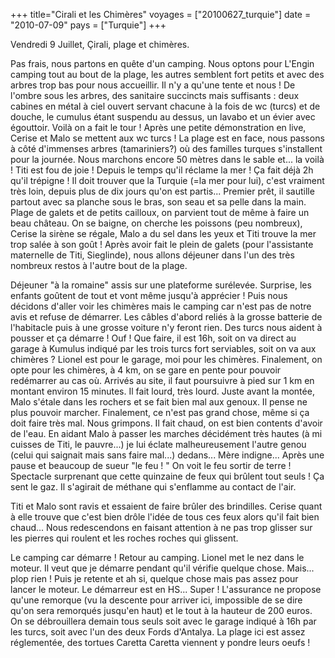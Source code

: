 +++
title="Cirali et les Chimères"
voyages = ["20100627_turquie"]
date = "2010-07-09"
pays = ["Turquie"]
+++



Vendredi 9 Juillet, Çirali, plage et chimères.

Pas frais, nous partons en quête d'un camping. Nous optons pour L'Engin camping tout au bout de la plage, les autres semblent fort petits et avec des arbres trop bas pour nous accueillir. Il n'y a qu'une tente et nous ! De l'ombre sous les arbres, des sanitaire succincts mais suffisants : deux cabines en métal à ciel ouvert servant chacune à la fois de wc (turcs) et de douche, le cumulus étant suspendu au dessus, un lavabo et un évier avec égouttoir. Voilà on a fait le tour ! Après une petite démonstration en live, Cerise et Malo se mettent aux wc turcs ! La plage est en face, nous passons à côté d'immenses arbres (tamariniers?) où des familles turques s'installent pour la journée. Nous marchons encore 50 mètres dans le sable et... la voilà !
Titi est fou de joie ! Depuis le temps qu'il réclame la mer ! Ça fait déjà 2h qu'il trépigne ! Il doit trouver que la Turquie (=la mer pour lui), c'est vraiment très loin, depuis plus de dix jours qu'on est partis... Premier prêt, il sautille partout avec sa planche sous le bras, son seau et sa pelle dans la main. Plage de galets et de petits cailloux, on parvient tout de même à faire un beau château. On se baigne, on cherche les poissons (peu nombreux), Cerise la sirène se régale, Malo a du sel dans les yeux et Titi trouve la mer trop salée à son goût ! Après avoir fait le plein de galets (pour l'assistante maternelle de Titi, Sieglinde), nous allons déjeuner dans l'un des très nombreux restos	 à l'autre bout de la plage. 

Déjeuner "à la romaine" assis sur une plateforme surélevée. Surprise, les enfants goûtent de tout et vont même jusqu'à apprécier ! Puis nous décidons d'aller voir les chimères mais le camping car n'est pas de notre avis et refuse de démarrer. Les câbles d'abord reliés à la grosse batterie de l'habitacle puis à une grosse voiture n'y feront rien. Des turcs nous aident à pousser et ça démarre ! Ouf ! Que faire, il est 16h, soit on va direct au garage à Kumulus indiqué par les trois turcs fort serviables, soit on va aux chimères ? Lionel est pour le garage, moi pour les chimères. Finalement, on opte pour les chimères, à 4 km, on se gare en pente pour pouvoir redémarrer au cas où. Arrivés au site, il faut poursuivre à pied sur 1 km en montant environ 15 minutes. Il fait lourd, très lourd. Juste avant la montée, Malo s'étale dans les rochers et se fait bien mal aux genoux. Il pense ne plus pouvoir marcher. Finalement, ce n'est pas grand chose, même si ça doit faire très mal. Nous grimpons. Il fait chaud, on est bien contents d'avoir de l'eau. En aidant Malo à passer les marches décidément très hautes (à mi cuisses de Titi, le pauvre...) je lui éclate malheureusement l'autre genou (celui qui saignait mais sans faire mal...) dedans... Mère indigne... Après une pause et beaucoup de sueur "le feu ! " On voit le feu sortir de terre ! Spectacle surprenant que cette quinzaine de feux qui brûlent tout seuls ! Ça sent le gaz. Il s'agirait de méthane qui s'enflamme au contact de l'air. 

Titi et Malo sont ravis et essaient de faire brûler des brindilles. Cerise quant à elle trouve que c'est bien drôle l'idée de tous ces feux alors qu'il fait bien chaud... Nous redescendons en faisant attention à ne pas trop glisser sur les pierres qui roulent et les roches roches qui glissent.

Le camping car démarre ! Retour au camping. Lionel met le nez dans le moteur. Il veut que je démarre pendant qu'il vérifie quelque chose. Mais... plop rien ! Puis je retente et ah si, quelque chose mais pas assez pour lancer le moteur. Le démarreur est en HS... Super ! L'assurance ne propose qu'une remorque (vu la descente pour arriver ici, impossible de se dire qu'on sera remorqués jusqu'en haut) et le tout à la hauteur de 200 euros. On se débrouillera demain tous seuls soit avec le garage indiqué à 16h par les turcs, soit avec l'un des deux Fords d'Antalya. La plage ici est assez réglementée, des tortues Caretta Caretta viennent y pondre leurs oeufs !





